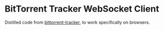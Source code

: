 # BitTorrent Tracker WebSocket Client

Distilled code from [bittorrent-tracker](https://www.npmjs.com/package/bittorrent-tracker), to work specifically on browsers.